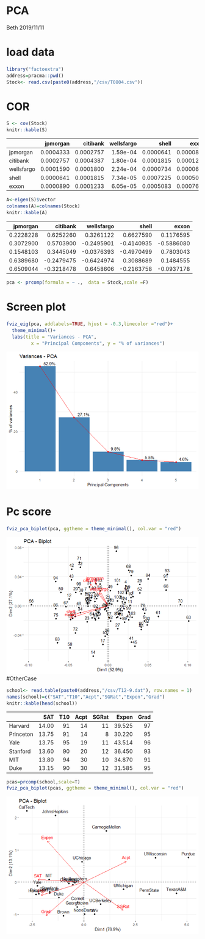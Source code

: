 PCA
================
Beth
2019/11/11

load data
=========

``` r
library("factoextra")
address=pracma::pwd()
Stock<- read.csv(paste0(address,"/csv/T0804.csv"))
```

COR
===

``` r
S <- cov(Stock) 
knitr::kable(S)
```

|            |   jpmorgan|   citibank|  wellsfargo|      shell|      exxon|
|------------|----------:|----------:|-----------:|----------:|----------:|
| jpmorgan   |  0.0004333|  0.0002757|    1.59e-04|  0.0000641|  0.0000890|
| citibank   |  0.0002757|  0.0004387|    1.80e-04|  0.0001815|  0.0001233|
| wellsfargo |  0.0001590|  0.0001800|    2.24e-04|  0.0000734|  0.0000605|
| shell      |  0.0000641|  0.0001815|    7.34e-05|  0.0007225|  0.0005083|
| exxon      |  0.0000890|  0.0001233|    6.05e-05|  0.0005083|  0.0007657|

``` r
A<-eigen(S)$vector
colnames(A)=colnames(Stock)
knitr::kable(A)
```

|   jpmorgan|    citibank|  wellsfargo|       shell|       exxon|
|----------:|-----------:|-----------:|-----------:|-----------:|
|  0.2228228|   0.6252260|   0.3261122|   0.6627590|   0.1176595|
|  0.3072900|   0.5703900|  -0.2495901|  -0.4140935|  -0.5886080|
|  0.1548103|   0.3445049|  -0.0376393|  -0.4970499|   0.7803043|
|  0.6389680|  -0.2479475|  -0.6424974|   0.3088689|   0.1484555|
|  0.6509044|  -0.3218478|   0.6458606|  -0.2163758|  -0.0937178|

``` r
pca <- prcomp(formula = ~ .,  data = Stock,scale =F) 
```

Screen plot
===========

``` r
fviz_eig(pca, addlabels=TRUE, hjust = -0.3,linecolor ="red")+
  theme_minimal()+
  labs(title = "Variances - PCA",
         x = "Principal Components", y = "% of variances")
```

![](PCA_files/figure-markdown_github/Screenplot-1.png)

Pc score
========

``` r
fviz_pca_biplot(pca, ggtheme = theme_minimal(), col.var = "red")
```

![](PCA_files/figure-markdown_github/Pcscore-1.png) \#OtherCase

``` r
school<- read.table(paste0(address,"/csv/T12-9.dat"), row.names = 1)
names(school)=c("SAT","T10","Acpt","SGRat","Expen","Grad")
knitr::kable(head(school))
```

|           |    SAT|  T10|  Acpt|  SGRat|   Expen|  Grad|
|-----------|------:|----:|-----:|------:|-------:|-----:|
| Harvard   |  14.00|   91|    14|     11|  39.525|    97|
| Princeton |  13.75|   91|    14|      8|  30.220|    95|
| Yale      |  13.75|   95|    19|     11|  43.514|    96|
| Stanford  |  13.60|   90|    20|     12|  36.450|    93|
| MIT       |  13.80|   94|    30|     10|  34.870|    91|
| Duke      |  13.15|   90|    30|     12|  31.585|    95|

``` r
pcas=prcomp(school,scale=T)
fviz_pca_biplot(pcas, ggtheme = theme_minimal(), col.var = "red")
```

![](PCA_files/figure-markdown_github/unnamed-chunk-2-1.png)
